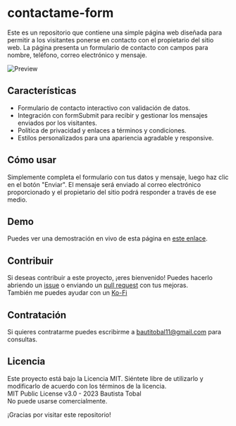 # contactame-form

Este es un repositorio que contiene una simple página web diseñada para permitir a los visitantes ponerse en contacto con el propietario del sitio web. La página presenta un formulario de contacto con campos para nombre, teléfono, correo electrónico y mensaje.  

![Preview](img/preview.png)

## Características

- Formulario de contacto interactivo con validación de datos.  
- Integración con formSubmit para recibir y gestionar los mensajes enviados por los visitantes.  
- Política de privacidad y enlaces a términos y condiciones.  
- Estilos personalizados para una apariencia agradable y responsive.  

## Cómo usar

Simplemente completa el formulario con tus datos y mensaje, luego haz clic en el botón "Enviar". El mensaje será enviado al correo electrónico proporcionado y el propietario del sitio podrá responder a través de ese medio.

## Demo

Puedes ver una demostración en vivo de esta página en [este enlace](https://bautitobal.github.io/contactame-form).

## Contribuir

Si deseas contribuir a este proyecto, ¡eres bienvenido! Puedes hacerlo abriendo un [issue](https://github.com/bautitobal/contactame-form/issues) o enviando un [pull request](https://github.com/bautitobal/contactame-form/pulls) con tus mejoras.  
También me puedes ayudar con un [Ko-Fi](https://ko-fi.com/bautitobal)

## Contratación
Si quieres contratarme puedes escribirme a bautitobal11@gmail.com para consultas.

## Licencia

Este proyecto está bajo la Licencia MIT. Siéntete libre de utilizarlo y modificarlo de acuerdo con los términos de la licencia.  
MIT Public License v3.0 - 2023 Bautista Tobal  
No puede usarse comercialmente.  

¡Gracias por visitar este repositorio!
